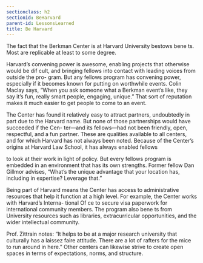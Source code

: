 ```yaml
---
sectionclass: h2
sectionid: BeHarvard
parent-id: LessonsLearned
title: Be Harvard
---
```

The fact that the Berkman Center is at Harvard University bestows bene ts. Most are replicable at least to some degree.

Harvard’s convening power is awesome, enabling projects that otherwise would be dif cult, and bringing fellows into contact with leading voices from outside the pro- gram. But any fellows program has convening power, especially if it becomes known for putting on worthwhile events. Colin Maclay says, “When you ask someone what a Berkman event’s like, they say it’s fun, really smart people, engaging, unique.” That sort of reputation makes it much easier to get people to come to an event.

The Center has found it relatively easy to attract partners, undoubtedly in part due to the Harvard name. But none of those partnerships would have succeeded if the Cen- ter—and its fellows—had not been friendly, open, respectful, and a fun partner. These are qualities available to all centers, and for which Harvard has not always been noted.
Because of the Center’s origins at Harvard Law School, it has always enabled fellows

to look at their work in light of policy. But every fellows program is embedded in an environment that has its own strengths. Former fellow Dan Gillmor advises, “What’s the unique advantage that your location has, including in expertise? Leverage that.”

Being part of Harvard means the Center has access to administrative resources that help it function at a high level. For example, the Center works with Harvard’s Interna- tional Of ce to secure visa paperwork for international community members. The program also bene ts from University resources such as libraries, extracurricular opportunities, and the wider intellectual community.

Prof. Zittrain notes: “It helps to be at a major research university that culturally has a laissez faire attitude. There are a lot of rafters for the mice to run around in here.” Other centers can likewise strive to create open spaces in terms of expectations, norms, and structure.
